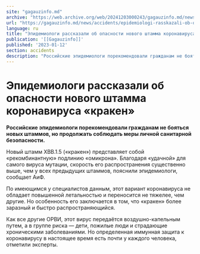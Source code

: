 ```yaml
---
site: "gagauzinfo.md"
archive: "https://web.archive.org/web/20241203000243/gagauzinfo.md/news/accidents/epidemiologi-rasskazali-ob-opasnosti-novogo-shtamma-koronavirusa-kraken"
url: "https://gagauzinfo.md/news/accidents/epidemiologi-rasskazali-ob-opasnosti-novogo-shtamma-koronavirusa-kraken"
language: ru
title: "Эпидемиологи рассказали об опасности нового штамма коронавируса «кракен»"
publication: '[[Gagauzinfo]]'
published: '2023-01-12'
section: accidents
description: "Российские эпидемиологи порекомендовали гражданам не бояться новых штаммов, но продолжать соблюдать меры личной санитарной безопасности."
---
```


# Эпидемиологи рассказали об опасности нового штамма коронавируса «кракен»

**Российские эпидемиологи порекомендовали гражданам не бояться новых штаммов, но продолжать соблюдать меры личной санитарной безопасности.**

Новый штамм XBB.1.5 («кракен») представляет собой «рекомбинантную» подлинию «омикрона». Благодаря «удачной» для самого вируса мутации, скорость его распространения существенно выше, чем у всех предыдущих штаммов, пояснили эпидемиологи, сообщает АиФ.

По имеющимся у специалистов данным, этот вариант коронавируса не обладает повышенной летальностью и переносится не тяжелее, чем другие. Но особенность его заключается в том, что «кракен» более заразный и быстро распространяющийся.

Как все другие ОРВИ, этот вирус передаётся воздушно-капельным путем, а в группе риска — дети, пожилые люди и страдающие хроническими заболеваниями. Но определенная иммунная защита к коронавирусу в настоящее время есть почти у каждого человека, отметили эксперты.
